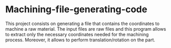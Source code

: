 # Machining-file-generating-code
This project consists on generating a file that contains the coordinates to machine a raw material. The input files are raw files and this program allows to extract only the necessary coordinates needed for the machining process. Moreover, it allows to perform translation/rotation on the part.
